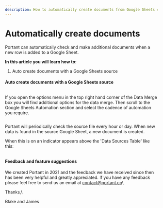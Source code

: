 ```yaml
---
description: How to automatically create documents from Google Sheets sources
---
```


# Automatically create documents

Portant can automatically check and make additional documents when a new row is added to a Google Sheet.**‍**

**In this article you will learn how to:**

1. Auto create documents with a Google Sheets source

#### Auto create documents with a Google Sheets source

<figure><img src="https://uploads-ssl.webflow.com/5f3b57b5405f8bd0f98b5e14/60f7f4793a070594060260c1_Screen%20Shot%202021-07-21%20at%208.17.09%20pm.png" alt=""><figcaption></figcaption></figure>

If you open the options menu in the top right hand corner of the Data Merge box you will find additional options for the data merge. Then scroll to the Google Sheets Automation section and select the cadence of automation you require.

<figure><img src="https://uploads-ssl.webflow.com/5f3b57b5405f8bd0f98b5e14/60a22678c98ebefabac514c5_Screen%20Shot%202021-05-17%20at%206.15.51%20pm.png" alt=""><figcaption></figcaption></figure>

Portant will periodically check the source file every hour or day. When new data is found in the source Google Sheet, a new document is created.

When this is on an indicator appears above the 'Data Sources Table' like this:

<figure><img src="https://uploads-ssl.webflow.com/5f3b57b5405f8bd0f98b5e14/60f80b1d49906e99ce0991b9_Screen%20Shot%202021-07-21%20at%209.54.26%20pm.png" alt=""><figcaption></figcaption></figure>

#### Feedback and feature suggestions

We created Portant in 2021 and the feedback we have received since then has been very helpful and greatly appreciated. If you have any feedback please feel free to send us an email at [contact@portant.co](mailto:contact@portant.co)\


Thanks,\


Blake and James
